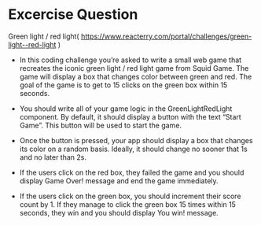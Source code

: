 # Excercise Question

Green light / red light( https://www.reacterry.com/portal/challenges/green-light--red-light ) 

- In this coding challenge you’re asked to write a small web game that recreates the iconic green light / red light game from Squid Game. The game will display a box that changes color between green and red. The goal of the game is to get to 15 clicks on the green box within 15 seconds.

- You should write all of your game logic in the GreenLightRedLight component. By default, it should display a button with the text “Start Game”. This button will be used to start the game.

- Once the button is pressed, your app should display a box that changes its color on a random basis. Ideally, it should change no sooner that 1s and no later than 2s.

- If the users click on the red box, they failed the game and you should display Game Over! message and end the game immediately.

- If the users click on the green box, you should increment their score count by 1. If they manage to click the green box 15 times within 15 seconds, they win and you should display You win! message.

